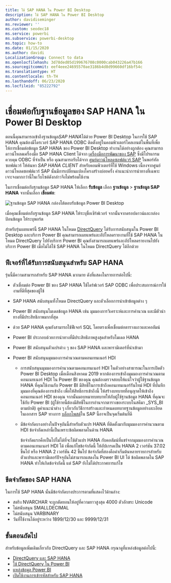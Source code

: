 ```yaml
---
title: ใช้ SAP HANA ใน Power BI Desktop
description: ใช้ SAP HANA ใน Power BI Desktop
author: davidiseminger
ms.reviewer: ''
ms.custom: seodec18
ms.service: powerbi
ms.subservice: powerbi-desktop
ms.topic: how-to
ms.date: 01/15/2020
ms.author: davidi
LocalizationGroup: Connect to data
ms.openlocfilehash: 3d78ded05d199676708c0000cab043226a47b166
ms.sourcegitcommit: eef4eee24695570ae3186b4d8d99660df16bf54c
ms.translationtype: HT
ms.contentlocale: th-TH
ms.lasthandoff: 06/23/2020
ms.locfileid: "85222792"
---
```

# <a name="connect-to-sap-hana-databases-in-power-bi-desktop"></a>เชื่อมต่อกับฐานข้อมูลของ SAP HANA ใน Power BI Desktop

ตอนนี้คุณสามารถเข้าถึงฐานข้อมูล*SAP HANA*ได้ด้วย Power BI Desktop ในการใช้ SAP HANA คุณต้องมีไดรเวอร์ SAP HANA ODBC ติดตั้งอยู่ในคอมพิวเตอร์ไคลเอนต์ในพื้นที่เพื่อให้การเชื่อมต่อข้อมูล SAP HANA ของ Power BI Desktop ทำงานได้อย่างถูกต้อง คุณสามารถดาวน์โหลดเครื่องมือ SAP HANA Client ได้จาก [เครื่องมือการพัฒนาของ SAP](https://tools.hana.ondemand.com/#hanatools) ซึ่งมีโปรแกรมควบคุม ODBC ที่จำเป็น หรือ คุณสามารถรับได้จาก [ศูนย์ดาวน์โหลดซอฟต์แวร์ SAP](https://support.sap.com/en/my-support/software-downloads.html) ในพอร์ทัลซอฟต์แวร์ ให้ค้นหา *SAP HANA CLIENT* สำหรับคอมพิวเตอร์ที่ใช้ Windows เนื่องจากศูนย์ดาวน์โหลดซอฟต์แวร์ SAP นั้นมีการเปลี่ยนแปลงโครงสร้างบ่อยครั้ง คำแนะนำการนำทางที่เฉพาะเจาะจงมากกว่านี้ในเว็บไซต์ดังกล่าวจึงไม่พร้อมใช้งาน

ในการเชื่อมต่อกับฐานข้อมูล SAP HANA ให้เลือก **รับข้อมูล** เลือก **ฐานข้อมูล** > **ฐานข้อมูล SAP HANA** จากนั้นเลือก **เชื่อมต่อ**:

![ฐานข้อมูล SAP HANA กล่องโต้ตอบรับข้อมูล Power BI Desktop](media/desktop-sap-hana/sap-hana-1.png)

เมื่อคุณเชื่อมต่อกับฐานข้อมูล SAP HANA ให้ระบุชื่อเซิร์ฟเวอร์ จากนั้นจากดรอปดาวน์และกล่องป้อนข้อมูล ให้ระบุพอร์ต

สำหรับรุ่นเผยแพร่นี้ SAP HANA ในโหมด [DirectQuery](desktop-directquery-sap-hana.md) ได้รับการสนับสนุนใน Power BI Desktop และบริการ Power BI คุณสามารถเผยแพร่และอัปโหลดรายงานที่ใช้ SAP HANA ในโหมด DirectQuery ไปยังบริการ Power BI คุณยังสามารถเผยแพร่และอัปโหลดรายงานไปยังบริการ Power BI เมื่อไม่ได้ใช้ SAP HANA ในโหมด DirectQuery ได้อีกด้วย

## <a name="supported-features-for-sap-hana"></a>ฟีเจอร์ที่ได้รับการสนับสนุนสำหรับ SAP HANA

รุ่นนี้มีความสามารถสำหรับ SAP HANA มากมาย ดังที่แสดงในรายการต่อไปนี้:

* ตัวเชื่อมต่อ Power BI ของ SAP HANA ใช้ไดร์ฟเวอร์ SAP ODBC เพื่อประสบการณ์การใช้งานที่ดีที่สุดของผู้ใช้

* SAP HANA สนับสนุนทั้งโหมด DirectQuery และตัวเลือกการนำเข้าข้อมูลต่าง ๆ

* Power BI สนับสนุนโมเดลข้อมูล HANA เช่น มุมมองการวิเคราะห์และการคำนวณ และมีตัวนำทางที่มีประสิทธิภาพมากที่สุด

* ด้วย SAP HANA คุณยังสามารถใช้ฟีเจอร์ SQL โดยตรงเพื่อเชื่อมต่อตารางแถวและคอลัมน์

* Power BI ประกอบด้วยการนำทางที่มีประสิทธิภาพสูงสุดสำหรับโมเดล HANA

* Power BI สนับสนุนตัวแปรต่าง ๆ ของ SAP HANA และพารามิเตอร์ที่นำเข้ามา

* Power BI สนับสนุนมุมมองการคำนวณตามคอนเทนเนอร์ HDI

  * การสนับสนุนมุมมองการคำนวณตามคอนเทนเนอร์ HDI ในตัวอย่างสาธารณะในการเปิดตัว Power BI Desktop เมื่อเดือนสิงหาคม 2019 หากต้องการเข้าถึงมุมมองการคำนวณตามคอนเนทเนอร์ HDI ใน Power BI ของคุณ คุณต้องตรวจสอบให้แน่ใจว่าผู้ใช้ฐานข้อมูล HANA ที่คุณใช้งานกับ Power BI มีสิทธิ์ในการเข้าถึงคอนเทนเนอร์รันไทม์ HDI ที่บันทึกมุมมองที่คุณต้องการเข้าถึง เพื่อให้สิทธิ์การเข้าถึงนี้ ให้สร้างบทบาทที่อนุญาตให้เข้าถึงคอนเทนเนอร์ HDI ของคุณ จากนั้นมอบหมายบทบาทให้กับผู้ใช้ฐานข้อมูล HANA ที่คุณจะใช้กับ Power BI (ผู้ใช้รายนี้ต้องมีสิทธิ์ในการอ่านจากตารางของระบบในสคีมา \_SYS\_BI ตามปกติ) ดูคำแนะนำต่าง ๆ เกี่ยวกับวิธีการสร้างและกำหนดบทบาทฐานข้อมูลอย่างละเอียดในเอกสาร SAP ทางการ [บล็อกโพสต์](https://blogs.sap.com/2018/01/24/the-easy-way-to-make-your-hdi-container-accessible-to-a-classic-database-user/)ใน SAP นี้อาจเป็นจุดเริ่มต้นที่ดี

  * มีข้อจำกัดบางอย่างในปัจจุบันนี้สำหรับตัวแปร HANA ที่ติดตั้งมากับมุมมองการคำนวณตาม HDI ข้อจำกัดเหล่านี้เป็นเพราะข้อผิดพลาดในด้าน HANA
  
    ข้อจำกัดแรกคือเป็นไปไม่ได้ที่จะใช้ตัวแปร HANA กับคอลัมน์ที่แชร์จากมุมมองการคำนวณตามคอนเทนเนอร์ HDI ได้ เพื่อแก้ไขข้อจำกัดนี้ ให้อัปเกรดเป็น HANA 2 เวอร์ชัน 37.02 ขึ้นไป หรือ HANA 2 เวอร์ชัน 42 ขึ้นไป ข้อจำกัดที่สองคือค่าเริ่มต้นหลายรายการสำหรับตัวแปรและพารามิเตอร์ปัจจุบันไม่สามารถแสดงใน Power BI UI ได้ ข้อผิดพลาดใน SAP HANA ทำให้เกิดข้อจำกัดนี้ แต่ SAP ยังไม่ได้ประกาศการแก้ไข

## <a name="limitations-of-sap-hana"></a>ขีดจำกัดของ SAP HANA

ในการใช้ SAP HANA นั้นมีข้อจำกัดบางประการตามที่แสดงไว้ด้านล่าง:

* สตริง NVARCHAR จะถูกตัดทอนให้อยู่ที่ความยาวสูงสุด 4000 ตัวอักขระ Unicode
* ไม่สนับสนุน SMALLDECIMAL
* ไม่สนับสนุน VARBINARY
* วันที่ใช้งานได้อยู่ระหว่าง 1899/12/30 และ 9999/12/31

## <a name="next-steps"></a>ขั้นตอนถัดไป

สำหรับข้อมูลเพิ่มเติมเกี่ยวกับ DirectQuery และ SAP HANA กรุณาดูที่แหล่งข้อมูลต่อไปนี้:

* [DirectQuery และ SAP HANA](desktop-directquery-sap-hana.md)
* [ใช้ DirectQuery ใน Power BI](desktop-directquery-about.md)
* [แหล่งข้อมูล Power BI](power-bi-data-sources.md)
* [เปิดใช้งานการเข้ารหัสสำหรับ SAP HANA](desktop-sap-hana-encryption.md)
